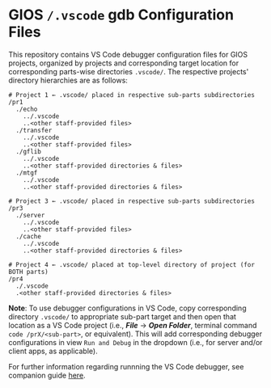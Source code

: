 # GIOS `/.vscode` gdb Configuration Files

This repository contains VS Code debugger configuration files for GIOS projects, organized by projects and corresponding target location for corresponding parts-wise directories `.vscode/`. The respective projects' directory hierarchies are as follows:

```
# Project 1 ← .vscode/ placed in respective sub-parts subdirectories
/pr1
  ./echo
    ../.vscode
    ..<other staff-provided files>
  ./transfer
    ../.vscode
    ..<other staff-provided files>
  ./gflib
    ../.vscode
    ..<other staff-provided directories & files>
  ./mtgf
    ../.vscode
    ..<other staff-provided directories & files>

# Project 3 ← .vscode/ placed in respective sub-parts subdirectories
/pr3
  ./server
    ../.vscode
    ..<other staff-provided files>
  ./cache
    ../.vscode
    ..<other staff-provided directories & files>

# Project 4 ← .vscode/ placed at top-level directory of project (for BOTH parts)
/pr4
  ./.vscode
  .<other staff-provided directories & files>
```
**Note**: To use debugger configurations in VS Code, copy corresponding directory `.vscode/` to appropriate sub-part target and then open that location as a VS Code project (i.e., ***File*** → ***Open Folder***, terminal command `code /prX/<sub-part>`, or equivalent). This will add corresponding debugger configurations in view `Run and Debug` in the dropdown (i.e., for server and/or client apps, as applicable).


For further information regarding runnning the VS Code debugger, see companion guide [here](https://docs.google.com/document/d/1U55jP_KEGCW2O_GMHIR1KJ6YJNAG6T9Bk27BzYVMybI).